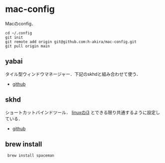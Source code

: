 # mac-config
Macのconfig．
```
cd ~/.config
git init
git remote add origin git@github.com:h-akira/mac-config.git
git pull origin main
```
## yabai
タイル型ウィンドウマネージャー．下記のskhdと組み合わせて使う．
- [github](https://github.com/koekeishiya/yabai)

## skhd
ショートカットバインドツール．
[linuxのi3](https://github.com/h-akira/linux-config)
とできる限り共通するように設定している．
- [github](https://github.com/koekeishiya/skhd)

## brew install
```
 brew install spaceman
```
